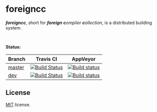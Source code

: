 
# foreigncc

_**foreigncc**_, short for _**foreign** **c**ompiler **c**ollection_, is a distributed building system.

<br>

**Status:**

| Branch | Travis CI | AppVeyor |
|---|---|---|
| [master](https://github.com/foreigncc/foreigncc/tree/master) | [![Build Status](https://travis-ci.com/foreigncc/foreigncc.svg?branch=master)](https://travis-ci.com/foreigncc/foreigncc) | [![Build status](https://ci.appveyor.com/api/projects/status/7w9tsygsxo4pmrmt/branch/master?svg=true)](https://ci.appveyor.com/project/foreigncc/foreigncc/branch/master) |
| [dev](https://github.com/foreigncc/foreigncc/tree/dev) | [![Build Status](https://travis-ci.com/foreigncc/foreigncc.svg?branch=dev)](https://travis-ci.com/foreigncc/foreigncc) | [![Build status](https://ci.appveyor.com/api/projects/status/7w9tsygsxo4pmrmt/branch/dev?svg=true)](https://ci.appveyor.com/project/foreigncc/foreigncc/branch/dev) |

## License

[MIT](./LICENSE) license.
